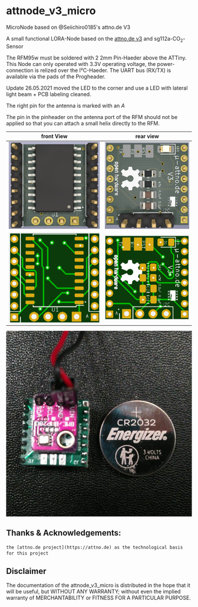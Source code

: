 # attnode_v3_micro
 MicroNode based on @Seiichiro0185's attno.de V3

A small functional LORA-Node based on the [attno.de v3](https://attno.de) and sg112a-CO<sub>2</sub>-Sensor

The RFM95w must be soldered with 2 2mm Pin-Haeder above the ATTiny. This Node can only operated with 3.3V operating voltage, the power-connection is relized over the I²C-Haeder. The UART bus (RX/TX) is available via the pads of the Progheader.

Update 26.05.2021 moved the LED to the corner and use a LED with lateral light beam + PCB labeling cleaned.

The right pin for the antenna is marked with an *A*

The pin in the pinheader on the antenna port of the RFM should not be applied so that you can attach a small helix directly to the RFM.


 front View | rear view
 ---------- | -----------
![front view](https://github.com/theArcher73/attnode_v3_micro/blob/main/kicad_project/img/front.png) | ![Rear view](https://github.com/theArcher73/attnode_v3_micro/blob/main/kicad_project/img/rear.png)
![front view](https://github.com/theArcher73/attnode_v3_micro/blob/main/kicad_project/img/front_1.png) | ![Rear view](https://github.com/theArcher73/attnode_v3_micro/blob/main/kicad_project/img/rear_1.png)

![front_view](https://github.com/theArcher73/attnode_v3_micro/blob/main/kicad_project/img/ima_0d42fd3.jpeg)

## Thanks & Acknowledgements:

    the [attno.de project](https://attno.de) as the technological basis for this project

## Disclaimer

The documentation of the attnode_v3_micro is distributed in the hope that it will be useful, but WITHOUT ANY WARRANTY; without even the implied warranty of MERCHANTABILITY or FITNESS FOR A PARTICULAR PURPOSE.
